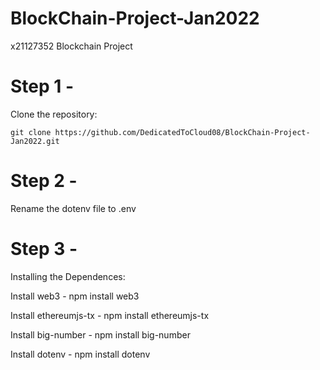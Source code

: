 # BlockChain-Project-Jan2022
x21127352 Blockchain Project

# Step 1 - 
Clone the repository: 

    git clone https://github.com/DedicatedToCloud08/BlockChain-Project-Jan2022.git


# Step 2 -
Rename the dotenv file to .env

# Step 3 - 
Installing the Dependences:

Install web3 -
    npm install web3
    
Install ethereumjs-tx - 
    npm install ethereumjs-tx

Install big-number -
    npm install big-number

Install dotenv - 
    npm install dotenv
